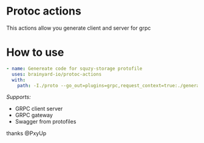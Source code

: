 # Protoc actions

This actions allow you generate client and server for grpc

# How to use

```yml
- name: Genereate code for squzy-storage protofile
  uses: brainyard-io/protoc-actions
  with:
    path: -I./proto --go_out=plugins=grpc,request_context=true:./generated proto/squzy-storage-proto/v1/service.proto
```

*Supports:*
- GRPC client server
- GRPC gateway
- Swagger from protofiles

thanks @PxyUp
